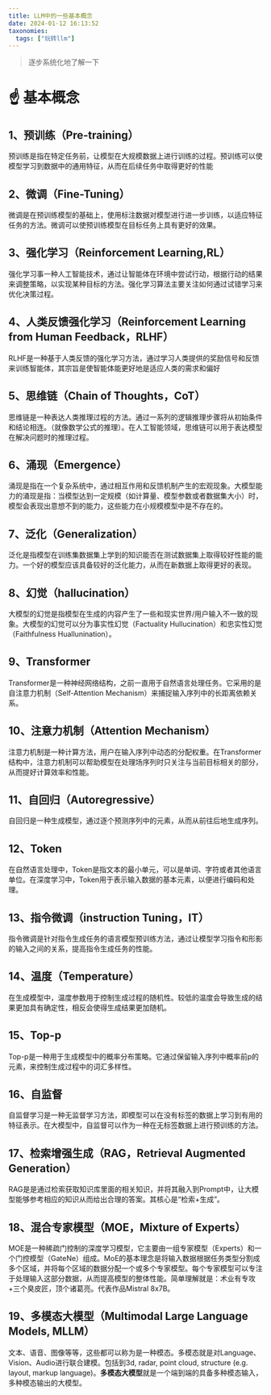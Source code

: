 ```yaml
---
title: LLM中的一些基本概念
date: 2024-01-12 16:13:52
taxonomies:
  tags: ["玩转llm"]
---
```


> 逐步系统化地了解一下

<!--more-->

# ☝ 基本概念

## 1、预训练（Pre-training）

预训练是指在特定任务前，让模型在大规模数据上进行训练的过程。预训练可以使模型学习到数据中的通用特征，从而在后续任务中取得更好的性能
## 2、微调（Fine-Tuning）

微调是在预训练模型的基础上，使用标注数据对模型进行进一步训练，以适应特征任务的方法。微调可以使预训练模型在目标任务上具有更好的效果。

## 3、强化学习（Reinforcement Learning,RL）

强化学习事一种人工智能技术，通过让智能体在环境中尝试行动，根据行动的结果来调整策略，以实现某种目标的方法。强化学习算法主要关注如何通过试错学习来优化决策过程。

## 4、人类反馈强化学习（Reinforcement Learning from Human Feedback，RLHF）

RLHF是一种基于人类反馈的强化学习方法，通过学习人类提供的奖励信号和反馈来训练智能体，其宗旨是使智能体能更好地是适应人类的需求和偏好

## 5、思维链（Chain of Thoughts，CoT）

思维链是一种表达人类推理过程的方法。通过一系列的逻辑推理步骤将从初始条件和结论相连。（就像数学公式的推理）。在人工智能领域，思维链可以用于表达模型在解决问题时的推理过程。

## 6、涌现（Emergence）

涌现是指在一个复杂系统中，通过相互作用和反馈机制产生的宏观现象。大模型能力的涌现是指：当模型达到一定规模（如计算量、模型参数或者数据集大小）时，模型会表现出意想不到的能力，这些能力在小规模模型中是不存在的。

## 7、泛化（Generalization）

泛化是指模型在训练集数据集上学到的知识能否在测试数据集上取得较好性能的能力。一个好的模型应该具备较好的泛化能力，从而在新数据上取得更好的表现。

## 8、幻觉（hallucination）

大模型的幻觉是指模型在生成的内容产生了一些和现实世界/用户输入不一致的现象。大模型的幻觉可以分为事实性幻觉（Factuality Hullucination）和忠实性幻觉（Faithfulness Huallunination）。

## 9、Transformer

Transformer是一种神经网络结构，之前一直用于自然语言处理任务。它采用的是自注意力机制（Self-Attention Mechanism）来捕捉输入序列中的长距离依赖关系。

## 10、注意力机制（Attention Mechanism）

注意力机制是一种计算方法，用户在输入序列中动态的分配权重。在Transformer结构中，注意力机制可以帮助模型在处理场序列时只关注与当前目标相关的部分，从而提好计算效率和性能。

## 11、自回归（Autoregressive）

自回归是一种生成模型，通过逐个预测序列中的元素，从而从前往后地生成序列。

## 12、Token

在自然语言处理中，Token是指文本的最小单元，可以是单词、字符或者其他语言单位。在深度学习中，Token用于表示输入数据的基本元素，以便进行编码和处理。

## 13、指令微调（instruction Tuning，IT）

指令微调是针对指令生成任务的语言模型预训练方法，通过让模型学习指令和形影的输入之间的关系，提高指令生成任务的性能。

## 14、温度（Temperature）

在生成模型中，温度参数用于控制生成过程的随机性。较低的温度会导致生成的结果更加具有确定性，相反会使得生成结果更加随机。

## 15、Top-p

Top-p是一种用于生成模型中的概率分布策略。它通过保留输入序列中概率前p的元素，来控制生成过程中的词汇多样性。

## 16、自监督

自监督学习是一种无监督学习方法，即模型可以在没有标签的数据上学习到有用的特征表示。在大模型中，自监督可以作为一种在无标签数据上进行预训练的方法。

## 17、检索增强生成（RAG，Retrieval Augmented Generation）

RAG是是通过检索获取知识库里面的相关知识，并将其融入到Prompt中，让大模型能够参考相应的知识从而给出合理的答案。其核心是“检索+生成”。

## 18、混合专家模型（MOE，Mixture of Experts）

MOE是一种稀疏门控制的深度学习模型，它主要由一组专家模型（Experts）和一个门控模型（GateNe）组成。MoE的基本理念是将输入数据根据任务类型分割成多个区域，并将每个区域的数据分配一个或多个专家模型。每个专家模型可以专注于处理输入这部分数据，从而提高模型的整体性能。简单理解就是：术业有专攻+三个臭皮匠，顶个诸葛亮。代表作品Mistral 8x7B。

## 19、多模态大模型（Multimodal Large Language Models, MLLM）

文本、语音、图像等等，这些都可以称为是一种模态。多模态就是对Language、Vision、Audio进行联合建模。包括到3d, radar, point cloud, structure (e.g. layout, markup language)。**多模态大模型**就是一个端到端的具备多种模态输入，多种模态输出的大模型。



